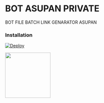 # BOT ASUPAN PRIVATE

BOT FILE BATCH
LINK GENARATOR ASUPAN 


### Installation
[![Deploy](https://www.herokucdn.com/deploy/button.svg)](https://heroku.com/deploy?template=https://github.com/syahrizalemano/babysexasupanbot)</br>

  <img src="https://textpro.me/images/user_image/2021/12/61c5bfa6c3fc2.jpg-s1006-b1" width="147">
</a><br>

